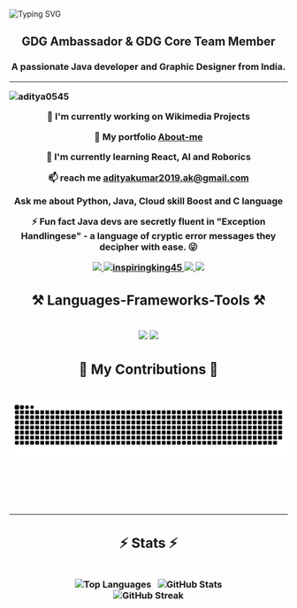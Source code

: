 <!-- ![logo](https://github.com/Aditya0545/Aditya0545/blob/main/github-background.png) -->
<hl align="center">
<img src="https://readme-typing-svg.herokuapp.com?font=Fira+Code&weight=700&size=30&duration=4000&pause=1000&random=false&width=435&lines=Hi%2C+There!+👋;I'm+Aditya+Kumar!" alt="Typing SVG" /></a>
</hl>
<h2 align="center">GDG Ambassador & GDG Core Team Member</h2>
<h3 align="center">A passionate Java developer and Graphic Designer from India.</ h3><br><hr>

<p align="left"> <img src="https://komarev.com/ghpvc/?username=aditya0545&label=Profile%20views&color=0e75b6&style=flat" alt="aditya0545" /> </p>

<div align: "center" >
🔭 I'm currently working on Wikimedia Projects
    
🔭 My portfolio <a href="bit.ly/about-aditya">About-me</a>

🌱 I'm currently learning **React, AI and Roborics**

📫 reach me **adityakumar2019.ak@gmail.com**

Ask me about **Python, Java, Cloud skill Boost and C language**

⚡ Fun fact **Java devs are secretly fluent in "Exception Handlingese" - a language of cryptic error messages they decipher with ease. 😜**
</div>

<div align: "center" >
    <a href="mailto:adityakumar2019.ak@gmail.com">
        <img src="https://img.shields.io/badge/GmaiI-333333?sty1e=for-the-badge&logo=gmail&logoColor=red" target="_blank" />
    </a>
    </a>
    <a href="https://www.instagram.com/its_aditya_simple" target="blank">
        <img src="https://img.shields.io/badge/Instagram-E4405F?style=for-the-badge&logo=instagram&logoColor=white&style=for-the-badge" alt="inspiringking45"/>
    </a>
    <a href="https://www.linkedin.com/in/aditya0545/">
        <img src="https://img.shields.io/badge/LinkedIn-0077B5?sty1e=for-the-badge&logo=LinkedIn&logoColor=white" target="_blank" />
    </a>
    <a href="portfolio/">
        <img src="https://img.shields.io/badge/Portfolio-FF5722?sty1e=for-the-badge&logo=todoist&logoColor=white" target="_blank" />
    </a>

<h2 align="center">⚒️ Languages-Frameworks-Tools ⚒️</h2>
<br/>
<div align="center">
    <img src="https://skillicons.dev/icons?i=react,bootstrap,mui,html,css,vscode,github,figma,tailwind,git,r" />
    <img src="https://skillicons.dev/icons?i=nodejs,python,javascript,typescript,express,firebase,mongodb,c,java,nextjs,mysql,flask" /><br>
</div>

<div align="center">
  <h2>🐍 My Contributions 🐍</h2>
  <br>
  <img alt="snake eating my contributions" src="https://raw.githubusercontent.com/salesp07/salesp07/output/github-contribution-grid-snake.svg" />
  
  <br/><br/><br/>
</div>

<hr/>
<h2 align="center">⚡ Stats ⚡</h2>
<br>
<div align="center">
  <img src="https://github-readme-stats.vercel.app/api/top-langs?username=aditya0545&show_icons=true&locale=en&layout=compact&theme=dark" alt="Top Languages" />
  &nbsp;
  <img src="https://github-readme-stats.vercel.app/api?username=aditya0545&show_icons=true&locale=en&theme=dark" alt="GitHub Stats" />
  <br>
  <img src="https://github-readme-streak-stats.herokuapp.com/?user=aditya0545&theme=dark" alt="GitHub Streak" />
    </div>


<!--Test Code-->

<!--<div>
    <div align="center">
  <img src="https://github-readme-stats.vercel.app/api/top-langs?username=aditya0545&show_icons=true&locale=en&layout=compact" alt="Top Languages" />
  &nbsp;
  <img src="https://github-readme-stats.vercel.app/api?username=aditya0545&show_icons=true&locale=en" alt="GitHub Stats" />
  <br>
  <img src="https://github-readme-streak-stats.herokuapp.com/?user=aditya0545&" alt="GitHub Streak" />
    </div>-->


